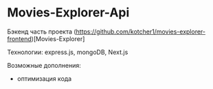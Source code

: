 # Movies-Explorer-Api

Бэкенд часть проекта (https://github.com/kotcher1/movies-explorer-frontend)[Movies-Explorer]

Технологии: express.js, mongoDB, Next.js

Возможные дополнения:
- оптимизация кода
